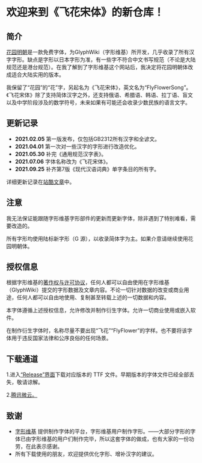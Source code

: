# 欢迎来到《飞花宋体》的新仓库！


## 简介

[花园明朝](http://fonts.jp/hanazono/)是一款免费字体，为GlyphWiki（字形维基）所开发，几乎收录了所有汉字字形。缺点是字形以日本字形为准，有一些字不符合中文书写规范（不论是大陆规范还是港台规范）。在我了解到了字形维基这个网站后，我决定将花园明朝体改成适合大陆实用的版本。

我保留了“花园”的“花”字，另起名为《飞花宋体》，英文名为“FlyFlowerSong”。《飞花宋体》除了支持简体汉字之外，还支持俄语、希腊语、韩语、拉丁语、盲文以及中学阶段涉及的数学符号，未来如果有可能还会收录少数民族的语言文字。

## 更新记录

  <ul>
	<li><b>2021.02.05</b> 第一版发布，仅包括GB2312所有汉字和全谚文。</li>
	<li><b>2021.04.01</b> 第一次对一些汉字的字形进行改造优化。</li>
	<li><b>2021.05.30</b> 补完《通用规范汉字表》。</li>
	<li><b>2021.07.06</b> 字体名称改为《飞花宋体》。</li>
	<li><b>2021.09.25</b> 补齐第7版《现代汉语词典》单字条目的所有字。</li>
  </ul>
</details>

详细更新记录在[站酷文章](https://www.zcool.com.cn/article/ZMTIzNjQyNA==.html)中。


## 注意

我无法保证能跟随字形维基字形部件的更新而更新字体，除非遇到了特别难看，需要改造的。

所有字形均使用陆标新字形（G 源），以收录简体字为主。如果介意请继续使用花园明朝体。

## 授权信息

根据字形维基的[著作权与许可协议](http://zhs.glyphwiki.org/wiki/GlyphWiki:%e8%91%97%e4%bd%9c%e6%9d%83%e4%b8%8e%e8%ae%b8%e5%8f%af%e5%8d%8f%e8%ae%ae)，任何人都可以自由使用在字形维基（GlyphWiki）提交的字形数据及文章内容。不论一切针对数据的改变或商业用途，任何人都可以自由地使用、复制甚至转载上述的一切数据和内容。

本字体遵循上述授权信息，允许修改并制作衍生字体。允许一切商业使用或嵌入软件。

在制作衍生字体时，名称尽量不要出现“飞花”“FlyFlower”的字样。也不要将该字体用于违反国家法律和公序良俗的任何场景。

## 下载通道

1.进入[“Release”界面](https://github.com/Skr-ZERO/FlyFlowerSong/releases)下载对应版本的 TTF 文件。早期版本的字体文件已经全部丢失，敬请谅解。

2.[腾讯微云。](https://share.weiyun.com/G0NHFyYh)

## 致谢

- [字形维基](http://zhs.glyphwiki.org/wiki/GlyphWiki:%e9%a6%96%e9%a1%b5) 提供制作字体的平台，字形维基用户制作字形。——大部分字形的字体已由字形维基的用户们制作完毕，所以这套字体的做成，也有大家的一份功劳，在此表示感谢。
- 所有下载使用的朋友，欢迎提供优化字形、增补汉字的建议。
